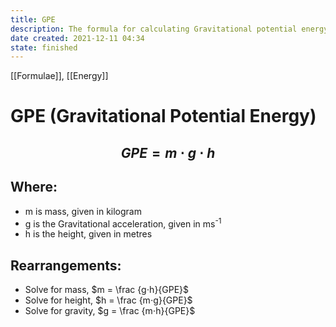 ```yaml
---
title: GPE
description: The formula for calculating Gravitational potential energy.
date created: 2021-12-11 04:34
state: finished
---
```


[[Formulae]], [[Energy]]

# GPE (Gravitational Potential Energy)

## $$ GPE = m⋅g⋅h $$ 

## Where:

- m is mass, given in kilogram
- g is the Gravitational acceleration, given in ms<sup>-1</sup>
- h is the height, given in metres

## Rearrangements:

- Solve for mass, $m = \frac {g⋅h}{GPE}$
- Solve for height, $h = \frac {m⋅g}{GPE}$
- Solve for gravity, $g = \frac {m⋅h}{GPE}$

